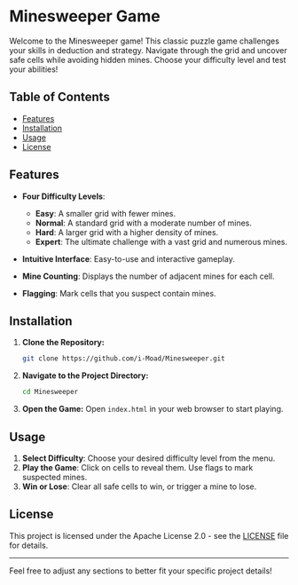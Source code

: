 # Minesweeper Game

Welcome to the Minesweeper game! This classic puzzle game challenges your skills in deduction and strategy. Navigate through the grid and uncover safe cells while avoiding hidden mines. Choose your difficulty level and test your abilities!

## Table of Contents

- [Features](#features)
- [Installation](#installation)
- [Usage](#usage)
- [License](#license)

## Features

- **Four Difficulty Levels**: 
  - **Easy**: A smaller grid with fewer mines.
  - **Normal**: A standard grid with a moderate number of mines.
  - **Hard**: A larger grid with a higher density of mines.
  - **Expert**: The ultimate challenge with a vast grid and numerous mines.

- **Intuitive Interface**: Easy-to-use and interactive gameplay.
- **Mine Counting**: Displays the number of adjacent mines for each cell.
- **Flagging**: Mark cells that you suspect contain mines.

## Installation

1. **Clone the Repository:**
   ```bash
   git clone https://github.com/i-Moad/Minesweeper.git
   ```

2. **Navigate to the Project Directory:**
   ```bash
   cd Minesweeper
   ```

3. **Open the Game:**
   Open `index.html` in your web browser to start playing.

## Usage

1. **Select Difficulty**: Choose your desired difficulty level from the menu.
2. **Play the Game**: Click on cells to reveal them. Use flags to mark suspected mines.
3. **Win or Lose**: Clear all safe cells to win, or trigger a mine to lose.

## License

This project is licensed under the Apache License 2.0 - see the [LICENSE](LICENSE) file for details.

---

Feel free to adjust any sections to better fit your specific project details!
